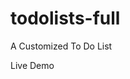 # todolists-full
A Customized To Do List


<link src='https://floating-island-27672.herokuapp.com/'>Live Demo</Link>
